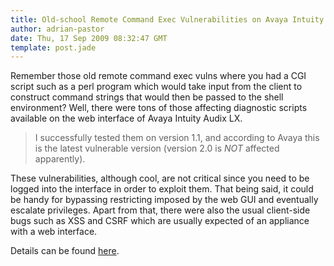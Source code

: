 ```yaml
---
title: Old-school Remote Command Exec Vulnerabilities on Avaya Intuity
author: adrian-pastor
date: Thu, 17 Sep 2009 08:32:47 GMT
template: post.jade
---
```


Remember those old remote command exec vulns where you had a CGI script such as a perl program which would take input from the client to construct command strings that would then be passed to the shell environment? Well, there were tons of those affecting diagnostic scripts available on the web interface of Avaya Intuity Audix LX.

> I successfully tested them on version 1.1, and according to Avaya this is the latest vulnerable version (version 2.0 is _NOT_ affected apparently).

These vulnerabilities, although cool, are not critical since you need to be logged into the interface in order to exploit them. That being said, it could be handy for bypassing restricting imposed by the web GUI and eventually escalate privileges. Apart from that, there were also the usual client-side bugs such as XSS and CSRF which are usually expected of an appliance with a web interface.

Details can be found [here](/files/2009/09/Avaya_Intuity_Remote_Command_Execution.pdf).
